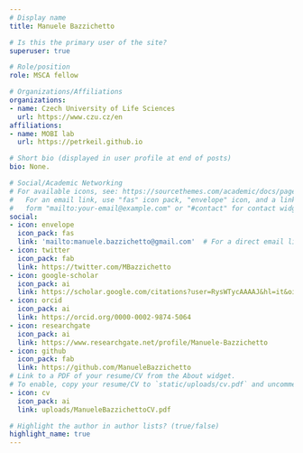 ```yaml
---
# Display name
title: Manuele Bazzichetto

# Is this the primary user of the site?
superuser: true

# Role/position
role: MSCA fellow

# Organizations/Affiliations
organizations:
- name: Czech University of Life Sciences
  url: https://www.czu.cz/en
affiliations:
- name: MOBI lab
  url: https://petrkeil.github.io

# Short bio (displayed in user profile at end of posts)
bio: None.

# Social/Academic Networking
# For available icons, see: https://sourcethemes.com/academic/docs/page-builder/#icons
#   For an email link, use "fas" icon pack, "envelope" icon, and a link in the
#   form "mailto:your-email@example.com" or "#contact" for contact widget.
social:
- icon: envelope
  icon_pack: fas
  link: 'mailto:manuele.bazzichetto@gmail.com'  # For a direct email link, use "mailto:test@example.org".
- icon: twitter
  icon_pack: fab
  link: https://twitter.com/MBazzichetto
- icon: google-scholar
  icon_pack: ai
  link: https://scholar.google.com/citations?user=RysWTycAAAAJ&hl=it&oi=ao
- icon: orcid
  icon_pack: ai
  link: https://orcid.org/0000-0002-9874-5064
- icon: researchgate
  icon_pack: ai
  link: https://www.researchgate.net/profile/Manuele-Bazzichetto
- icon: github
  icon_pack: fab
  link: https://github.com/ManueleBazzichetto
# Link to a PDF of your resume/CV from the About widget.
# To enable, copy your resume/CV to `static/uploads/cv.pdf` and uncomment the lines below.
- icon: cv
  icon_pack: ai
  link: uploads/ManueleBazzichettoCV.pdf

# Highlight the author in author lists? (true/false)
highlight_name: true
---
```

